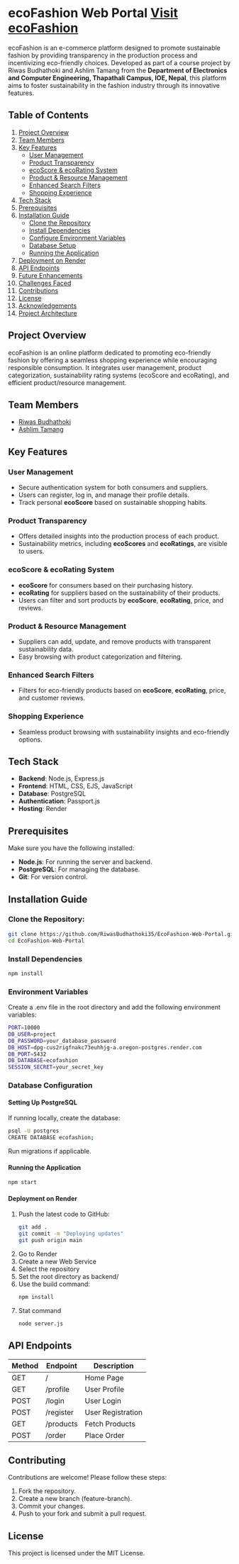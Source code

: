 # ecoFashion Web Portal [Visit ecoFashion](https://ecofashion-web-portal.onrender.com)

ecoFashion is an e-commerce platform designed to promote sustainable fashion by providing transparency in the production process and incentivizing eco-friendly choices. Developed as part of a course project by Riwas Budhathoki and Ashlim Tamang from the **Department of Electronics and Computer Engineering, Thapathali Campus, IOE, Nepal**, this platform aims to foster sustainability in the fashion industry through its innovative features.

## Table of Contents

1. [Project Overview](#project-overview)
2. [Team Members](#team-members)
3. [Key Features](#key-features)
   - [User Management](#user-management)
   - [Product Transparency](#product-transparency)
   - [ecoScore & ecoRating System](#ecoscore-ecorating-system)
   - [Product & Resource Management](#product-resource-management)
   - [Enhanced Search Filters](#enhanced-search-filters)
   - [Shopping Experience](#shopping-experience)
4. [Tech Stack](#tech-stack)
5. [Prerequisites](#prerequisites)
6. [Installation Guide](#installation-guide)
   - [Clone the Repository](#clone-the-repository)
   - [Install Dependencies](#install-dependencies)
   - [Configure Environment Variables](#configure-environment-variables)
   - [Database Setup](#database-setup)
   - [Running the Application](#running-the-application)
7. [Deployment on Render](#deployment-on-render)
8. [API Endpoints](#api-endpoints)
9. [Future Enhancements](#future-enhancements)
10. [Challenges Faced](#challenges-faced)
11. [Contributions](#contributions)
12. [License](#license)
13. [Acknowledgements](#acknowledgements)
14. [Project Architecture](#project-architecture)

## Project Overview

ecoFashion is an online platform dedicated to promoting eco-friendly fashion by offering a seamless shopping experience while encouraging responsible consumption. It integrates user management, product categorization, sustainability rating systems (ecoScore and ecoRating), and efficient product/resource management.

## Team Members
- [Riwas Budhathoki](https://github.com/RiwasBudhathoki35)
- [Ashlim Tamang](https://github.com/iamashlim)

## Key Features

### User Management
- Secure authentication system for both consumers and suppliers.
- Users can register, log in, and manage their profile details.
- Track personal **ecoScore** based on sustainable shopping habits.

### Product Transparency
- Offers detailed insights into the production process of each product.
- Sustainability metrics, including **ecoScores** and **ecoRatings**, are visible to users.

### ecoScore & ecoRating System
- **ecoScore** for consumers based on their purchasing history.
- **ecoRating** for suppliers based on the sustainability of their products.
- Users can filter and sort products by **ecoScore**, **ecoRating**, price, and reviews.

### Product & Resource Management
- Suppliers can add, update, and remove products with transparent sustainability data.
- Easy browsing with product categorization and filtering.

### Enhanced Search Filters
- Filters for eco-friendly products based on **ecoScore**, **ecoRating**, price, and customer reviews.

### Shopping Experience
- Seamless product browsing with sustainability insights and eco-friendly options.

## Tech Stack

- **Backend**: Node.js, Express.js
- **Frontend**: HTML, CSS, EJS, JavaScript
- **Database**: PostgreSQL
- **Authentication**: Passport.js
- **Hosting**: Render

## Prerequisites

Make sure you have the following installed:

- **Node.js**: For running the server and backend.
- **PostgreSQL**: For managing the database.
- **Git**: For version control.

## Installation Guide

### Clone the Repository:
```bash
git clone https://github.com/RiwasBudhathoki35/EcoFashion-Web-Portal.git
cd EcoFashion-Web-Portal
````
### Install Dependencies
```bash
npm install
```

### Environment Variables
Create a .env file in the root directory and add the following environment variables:
```bash
PORT=10000
DB_USER=project
DB_PASSWORD=your_database_password
DB_HOST=dpg-cus2rigfnakc73euhhjg-a.oregon-postgres.render.com
DB_PORT=5432
DB_DATABASE=ecofashion
SESSION_SECRET=your_secret_key
```

### Database Configuration
#### Setting Up PostgreSQL
If running locally, create the database:
```bash
psql -U postgres
CREATE DATABASE ecofashion;
```
Run migrations if applicable.

#### Running the Application
```bash
npm start
```

#### Deployment on Render
1. Push the latest code to GitHub:
      ```bash
   git add .
   git commit -m "Deploying updates"
   git push origin main
   ```
2. Go to Render
3. Create a new Web Service
4. Select the repository
5. Set the root directory as backend/
6. Use the build command:
   ```bash
   npm install
   ```
7. Stat command
   ```bash
   node server.js
   ```
   
## API Endpoints

| Method | Endpoint     | Description      |
|--------|--------------|------------------|
| GET    | /            | Home Page        |
| GET    | /profile     | User Profile     |
| POST   | /login       | User Login       |
| POST   | /register    | User Registration|
| GET    | /products    | Fetch Products   |
| POST   | /order       | Place Order      |

## Contributing

Contributions are welcome! Please follow these steps:

1. Fork the repository.
2. Create a new branch (feature-branch).
3. Commit your changes.
4. Push to your fork and submit a pull request.

## License

This project is licensed under the MIT License.

